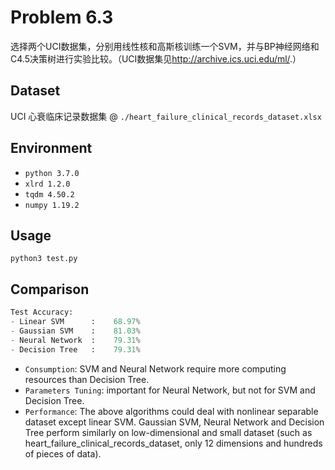 # Problem 6.3
选择两个UCI数据集，分别用线性核和高斯核训练一个SVM，并与BP神经网络和C4.5决策树进行实验比较。（UCI数据集见<http://archive.ics.uci.edu/ml/>.）

## Dataset
UCI 心衰临床记录数据集 @ `./heart_failure_clinical_records_dataset.xlsx`

## Environment
- `python 3.7.0`  
- `xlrd 1.2.0`  
- `tqdm 4.50.2`  
- `numpy 1.19.2`  

## Usage
```Shell
python3 test.py
```

## Comparison  
```Python
Test Accuracy:
- Linear SVM      :    68.97%
- Gaussian SVM    :    81.03%
- Neural Network  :    79.31%
- Decision Tree   :    79.31%
```  
- `Consumption`: SVM and Neural Network require more computing resources than Decision Tree.
- `Parameters Tuning`: important for Neural Network, but not for SVM and Decision Tree.
- `Performance`: The above algorithms could deal with nonlinear separable dataset except linear SVM. Gaussian SVM, Neural Network and Decision Tree perform similarly on low-dimensional and small dataset (such as heart_failure_clinical_records_dataset, only 12 dimensions and hundreds of pieces of data).